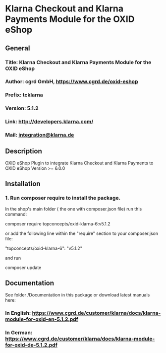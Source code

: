 Klarna Checkout and Klarna Payments Module for the OXID eShop
=============================================================

## General ##

### Title: Klarna Checkout and Klarna Payments Module for the OXID eShop
### Author: cgrd GmbH, https://www.cgrd.de/oxid-eshop
### Prefix: tcklarna
### Version: 5.1.2
### Link: http://developers.klarna.com/
### Mail: integration@klarna.de

## Description ##

OXID eShop Plugin to integrate Klarna Checkout and Klarna Payments to OXID eShop Version >= 6.0.0

## Installation ##


### 1. Run composer require to install the package.

In the shop's main folder ( the one with composer.json file) run this command:

  composer require topconcepts/oxid-klarna-6:v5.1.2

or add the following line within the "require" section to your composer.json file:

  "topconcepts/oxid-klarna-6": "v5.1.2"

and run 

  composer update
  

## Documentation ##

See folder /Documentation in this package or download latest manuals here:

### In English: https://www.cgrd.de/customer/klarna/docs/klarna-module-for-oxid-en-5.1.2.pdf
### In German: https://www.cgrd.de/customer/klarna/docs/klarna-module-for-oxid-de-5.1.2.pdf
